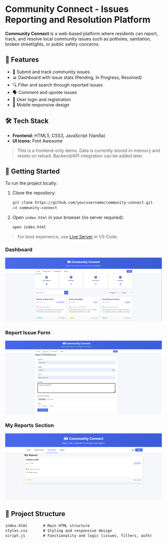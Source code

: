 # Community Connect - Issues Reporting and Resolution Platform

**Community Connect** is a web-based platform where residents can report, track, and resolve local community issues such as potholes, sanitation, broken streetlights, or public safety concerns.

## 🌟 Features

- 📌 Submit and track community issues
- 📊 Dashboard with issue stats (Pending, In Progress, Resolved)
- 🔍 Filter and search through reported issues
- 🗣️ Comment and upvote issues
- 👤 User login and registration
- 📱 Mobile responsive design

## 🛠️ Tech Stack

- **Frontend:** HTML5, CSS3, JavaScript (Vanilla)
- **UI Icons:** Font Awesome

> This is a frontend-only demo. Data is currently stored in-memory and resets on reload. Backend/API integration can be added later.

## 🚀 Getting Started

To run the project locally:

1. Clone the repository:
    ```bash
    git clone https://github.com/yourusername/community-connect.git
    cd community-connect
    ```

2. Open `index.html` in your browser (no server required):
    ```bash
    open index.html
    ```

> For best experience, use [Live Server](https://marketplace.visualstudio.com/items?itemName=ritwickdey.LiveServer) in VS Code.



### Dashboard
![Dashboard](assets/dashboard.png)

### Report Issue Form
![Report Form](assets/report-form.png)

### My Reports Section
![My Reports](assets/my-reports.png)


## 📂 Project Structure

```text
index.html       # Main HTML structure
styles.css       # Styling and responsive design
script.js        # Functionality and logic (issues, filters, auth)
